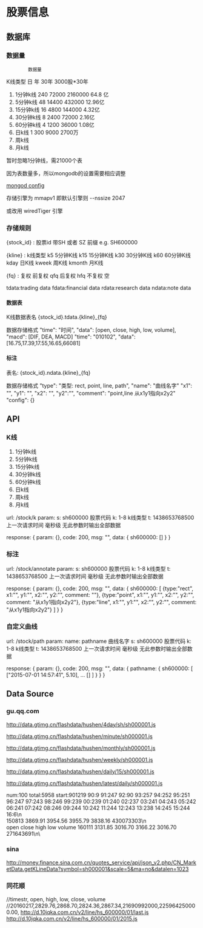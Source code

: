 # 股票信息

## 数据库

### 数据量

            数据量
   K线类型    日   年     30年    3000股*30年
1. 1分钟k线  240  72000 2160000    64.8 亿
2. 5分钟k线   48  14400  432000    12.96亿
3. 15分钟k线  16   4800  144000     4.32亿
4. 30分钟k线   8   2400   72000     2.16亿
5. 60分钟k线   4   1200   36000     1.08亿
6. 日k线       1    300    9000     2700万
7. 周k线
8. 月k线

暂时忽略1分钟线，需21000个表

因为表数量多，所以mongodb的设置需要相应调整

[mongod config](http://docs.mongodb.org/manual/reference/program/mongod/#bin.mongod)

存储引擎为 mmapv1 即默认引擎则
--nssize 2047

或改用 wiredTiger 引擎

### 存储规则

{stock_id} : 股票id
  带SH 或者 SZ 前缀  e.g. SH600000

{kline} : k线类型
  k5 5分钟K线
  k15 15分钟K线
  k30 30分钟K线
  k60 60分钟K线
  kday 日K线
  kweek 周K线
  kmonth 月K线

{fq} : 复权
  前复权 qfq
  后复权 hfq
  不复权 空

tdata:trading data
fdata:financial data
rdata:research data
ndata:note data

#### 数据表

K线数据表名 {stock_id}.tdata.{kline}_{fq}

数据存储格式
"time": "时间",	"data": [open, close, high, low, volume], "macd": [DIF, DEA, MACD]
"time": "010102",	"data": [16.75,17.39,17.55,16.65,66081]

#### 标注

表名: {stock_id}.ndata.{kline}_{fq}

数据存储格式
"type": "类型: rect, point, line, path",
"name": "曲线名字"
"x1": "",
"y1": "",
"x2": "",
"y2":"",
"comment": "point,line 从x1y1指向x2y2"
"config": {}

## API

### K线

1. 1分钟k线
2. 5分钟k线
3. 15分钟k线
4. 30分钟k线
5. 60分钟k线
6. 日k线
7. 周k线
8. 月k线

url: /stock/k
param:
  s: sh600000      股票代码
  k: 1-8           k线类型
  t: 1438653768500 上一次请求时间 毫秒级 无此参数时输出全部数据

response:
{
  param: {},
  code: 200,
  msg: "",
  data: {
    sh600000: []
  }
}

### 标注

url: /stock/annotate
param:
  s: sh600000      股票代码
  k: 1-8           k线类型
  t: 1438653768500 上一次请求时间 毫秒级 无此参数时输出全部数据

response:
{
  param: {},
  code: 200,
  msg: "",
  data: {
    sh600000: [
      {type:"rect", x1:"", y1:"", x2:"", y2:"", comment: ""},
      {type:"point", x1:"", y1:"", x2:"", y2:"", comment: "从x1y1指向x2y2"},
      {type:"line", x1:"", y1:"", x2:"", y2:"", comment: "从x1y1指向x2y2"}
    ]
  }
}

### 自定义曲线

url: /stock/path
param:
  name: pathname   曲线名字
  s: sh600000      股票代码
  k: 1-8           k线类型
  t: 1438653768500 上一次请求时间 毫秒级 无此参数时输出全部数据

response:
{
  param: {},
  code: 200,
  msg: "",
  data: {
    pathname: {
      sh600000: [
        ["2015-07-01 14:57:41", 5.10],
        ...
        []
      ]
    }
  }
}


## Data Source

### gu.qq.com

http://data.gtimg.cn/flashdata/hushen/4day/sh/sh000001.js

http://data.gtimg.cn/flashdata/hushen/minute/sh000001.js

http://data.gtimg.cn/flashdata/hushen/monthly/sh000001.js

http://data.gtimg.cn/flashdata/hushen/weekly/sh000001.js

http://data.gtimg.cn/flashdata/hushen/daily/15/sh000001.js

http://data.gtimg.cn/flashdata/hushen/latest/daily/sh000001.js

num:100 total:5958 start:901219 90:9 91:247 92:90 93:257 94:252 95:251 96:247 97:243 98:246 99:239 00:239 01:240 02:237 03:241 04:243 05:242 06:241 07:242 08:246 09:244 10:242 11:244 12:243 13:238 14:245 15:244 16:6\n\
150813 3869.91 3954.56 3955.79 3838.16 430073303\n\
       open    close   high    low     volume
160111 3131.85 3016.70 3166.22 3016.70 271643691\n\

### sina

http://money.finance.sina.com.cn/quotes_service/api/json_v2.php/CN_MarketData.getKLineData?symbol=sh000001&scale=5&ma=no&datalen=1023


### 同花顺

//timestr, open,   high,   low,    close,  volume
//20160217,2829.76,2868.70,2824.36,2867.34,21690992000,225964250000.00,
http://d.10jqka.com.cn/v2/line/hs_600000/01/last.js
http://d.10jqka.com.cn/v2/line/hs_600000/01/2015.js
